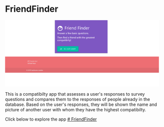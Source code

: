 # FriendFinder

![Screen shot](assets/images/friend-finder.png)

This is a compatibilty app that assesses a user's responses 
to survey questions and compares them to the responses
of people already in the database. Based on the user's 
responses, they will be shown the name and picture of 
another user with whom they have the highest compatibilty.

Click below to explore the app 
[# FriendFinder](https://friendfinder254.herokuapp.com/ "Click to visit FriendFinder at https://friendfinder254.herokuapp.com/")
